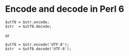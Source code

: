 # Encode and decode in Perl 6

    $utf8 = $str.encode;
    $str  = $utf8.decode;

or

    $utf8 = $str.encode('UTF-8');
    $str  = $utf8.decode('UTF-8');
